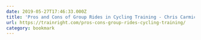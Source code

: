 ```yaml
---
date: 2019-05-27T17:46:33.000Z
title: 'Pros and Cons of Group Rides in Cycling Training - Chris Carmichael'
url: https://trainright.com/pros-cons-group-rides-cycling-training/
category: bookmark
---
```

